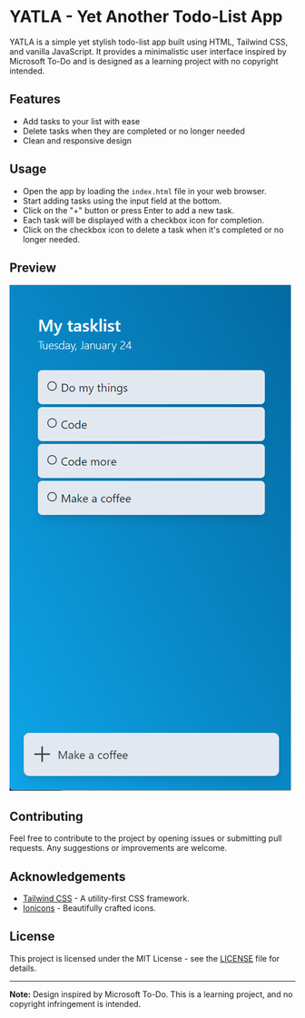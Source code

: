 # YATLA - Yet Another Todo-List App

YATLA is a simple yet stylish todo-list app built using HTML, Tailwind CSS, and vanilla JavaScript. It provides a minimalistic user interface inspired by Microsoft To-Do and is designed as a learning project with no copyright intended.

## Features
- Add tasks to your list with ease
- Delete tasks when they are completed or no longer needed
- Clean and responsive design

## Usage

- Open the app by loading the `index.html` file in your web browser.
- Start adding tasks using the input field at the bottom.
- Click on the "+" button or press Enter to add a new task.
- Each task will be displayed with a checkbox icon for completion.
- Click on the checkbox icon to delete a task when it's completed or no longer needed.

## Preview

![YATLA Preview](./yatla-preview.png)

## Contributing

Feel free to contribute to the project by opening issues or submitting pull requests. Any suggestions or improvements are welcome.

## Acknowledgements

- [Tailwind CSS](https://tailwindcss.com/) - A utility-first CSS framework.
- [Ionicons](https://ionicons.com/) - Beautifully crafted icons.

## License

This project is licensed under the MIT License - see the [LICENSE](LICENSE) file for details.

---

**Note:** Design inspired by Microsoft To-Do. This is a learning project, and no copyright infringement is intended.
